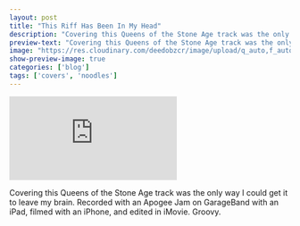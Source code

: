 ```yaml
---
layout: post
title: "This Riff Has Been In My Head"
description: "Covering this Queens of the Stone Age track was the only way I could get it to leave my brain."
preview-text: "Covering this Queens of the Stone Age track was the only way I could get it to leave my brain."
image: "https://res.cloudinary.com/deedobzcr/image/upload/q_auto,f_auto,w_1200/v1559703886/2EA74D35-C6DA-414E-893D-64AC2DBA3E78.png"
show-preview-image: true
categories: ['blog']
tags: ['covers', 'noodles']
---
```


<div class='embed-container'><iframe src='https://player.vimeo.com/video/340346852' frameborder='0' webkitAllowFullScreen mozallowfullscreen allowFullScreen></iframe></div>

Covering this Queens of the Stone Age track was the only way I could get it to leave my brain. Recorded with an Apogee Jam on GarageBand with an iPad, filmed with an iPhone, and edited in iMovie. Groovy.